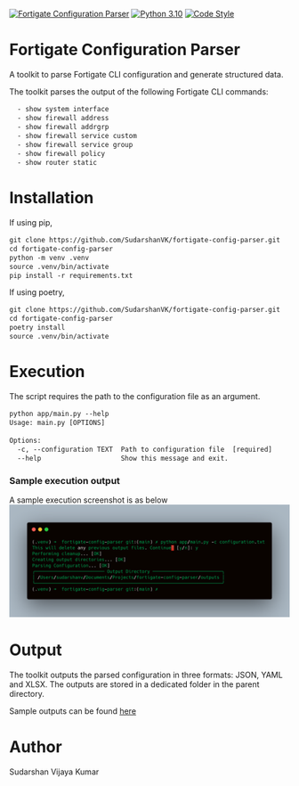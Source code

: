 [![Fortigate Configuration Parser](https://github.com/SudarshanVK/fortigate-config-parser/actions/workflows/main.yaml/badge.svg)](https://github.com/SudarshanVK/fortigate-config-parser/actions/workflows/main.yaml)
[![Python 3.10](https://img.shields.io/badge/python-3.10-blue.svg)](https://www.python.org/downloads/release/python-310/)
[![Code Style](https://img.shields.io/badge/code%20style-black-000000.svg)](https://github.com/ambv/black)

# Fortigate Configuration Parser

A toolkit to parse Fortigate CLI configuration and generate structured data.

The toolkit parses the output of the following Fortigate CLI commands:

```
  - show system interface
  - show firewall address
  - show firewall addrgrp
  - show firewall service custom
  - show firewall service group
  - show firewall policy
  - show router static
```

# Installation

If using pip,

```
git clone https://github.com/SudarshanVK/fortigate-config-parser.git
cd fortigate-config-parser
python -m venv .venv
source .venv/bin/activate
pip install -r requirements.txt
```

If using poetry,

```
git clone https://github.com/SudarshanVK/fortigate-config-parser.git
cd fortigate-config-parser
poetry install
source .venv/bin/activate
```

# Execution

The script requires the path to the configuration file as an argument.

```
python app/main.py --help
Usage: main.py [OPTIONS]

Options:
  -c, --configuration TEXT  Path to configuration file  [required]
  --help                    Show this message and exit.
```

### Sample execution output

A sample execution screenshot is as below
![alt text](images/sample_execution.png)

# Output

The toolkit outputs the parsed configuration in three formats: JSON, YAML and XLSX.
The outputs are stored in a dedicated folder in the parent directory.

Sample outputs can be found [here](./outputs)

# Author

Sudarshan Vijaya Kumar
